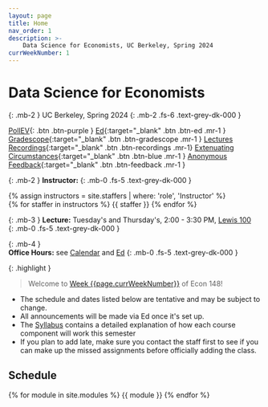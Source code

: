 ```yaml
---
layout: page
title: Home
nav_order: 1
description: >-
    Data Science for Economists, UC Berkeley, Spring 2024
currWeekNumber: 1
---
```


# Data Science for Economists
{: .mb-2 }
UC Berkeley, Spring 2024
{: .mb-2 .fs-6 .text-grey-dk-000 }

[PollEV](https://pollev.com/ericvandusen){: .btn .btn-purple }
[Ed](https://edstem.org/us/courses/53352/discussion/){:target="_blank" .btn .btn-ed .mr-1 }
[Gradescope](https://www.gradescope.com/courses/707898){:target="_blank" .btn .btn-gradescope .mr-1 }
[Lectures Recordings](https://kaltura.berkeley.edu/channel/Econ+148+-+SP24+-+Data+Sci+for+Econ/330856612/subscribe){:target="_blank" .btn .btn-recordings .mr-1} 
[Extenuating Circumstances](https://forms.gle/P5zYy4gXzvhzZeA96){:target="_blank" .btn .btn-blue .mr-1 } 
[Anonymous Feedback](https://forms.gle/sTw8gxu9ryGbcn4R7){:target="_blank" .btn .btn-feedback .mr-1 } 

{: .mb-2 }
**Instructor:** 
{: .mb-0 .fs-5 .text-grey-dk-000 }

<div>
{% assign instructors = site.staffers | where: 'role', 'Instructor' %}
  <div class="role">
    {% for staffer in instructors %}
    {{ staffer }}
    {% endfor %}
  </div>
</div>

{: .mb-3 }
**Lecture:** Tuesday's and Thursday's, 2:00 - 3:30 PM, [Lewis 100](https://dac.berkeley.edu/lewis-hall)       
{: .mb-0 .fs-5 .text-grey-dk-000 }

{: .mb-4 }        
**Office Hours:** see [Calendar](./calendar) and [Ed](https://edstem.org/us/courses/53352/discussion/4119934)
{: .mb-0 .fs-5 .text-grey-dk-000 }

{: .highlight }
> Welcome to [Week {{page.currWeekNumber}}](#week-{{page.currWeekNumber}}) of Econ 148!

+ The schedule and dates listed below are tentative and may be subject to change. 
+ All announcements will be made via Ed once it's set up.
+ The [Syllabus](./syllabus) contains a detailed explanation of how each course component will work this semester
+ If you plan to add late, make sure you contact the staff first to see if you can make up the missed assignments before officially adding the class. 

<a name="schedule"></a>
## Schedule
{% for module in site.modules %}
<a name="week-{{module.weekNumber}}"></a>
{{ module }}
{% endfor %}
